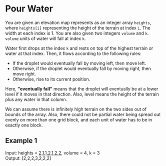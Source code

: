 # Pour Water

You are given an elevation map represents as an integer array <code>heights</code>, where <code>heights[i]</code> representing the height of the terrain at index <code>i</code>. The width at each index is 1. You are also given two integers <code>volume</code> and <code>k</code>. <code>volume</code> units of water will fall at index <code>k</code>.

Water first drops at the index <code>k</code> and rests on top of the highest terrain or water at that index. Then, it flows according to the following rules:

- If the droplet would eventually fall by moving left, then move left.
- Otherwise, if the droplet would eventually fall by moving right, then move right.
- Otherwise, rise to its current position.

Here, <b>"eventually fall"</b> means that the droplet will eventually be at a lower level if it moves in that direction. Also, level means the height of the terrain plus any water in that column.

We can assume there is infinitely high terrain on the two sides out of bounds of the array. Also, there could not be partial water being spread out evenly on more than one grid block, and each unit of water has to be in exactly one block.


## Example 1

Input: heights = [2,1,1,2,1,2,2](./example1.png), volume = 4, k = 3 </br>
Output: [2,2,2,3,2,2,2]
